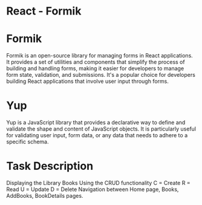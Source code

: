  # React - Formik
 # Formik

Formik is an open-source library for managing forms in React applications.
It provides a set of utilities and components that simplify the process of building and handling forms, making it easier for developers to manage form state, validation, and submissions.
It's a popular choice for developers building React applications that involve user input through forms.

 # Yup
Yup is a JavaScript library that provides a declarative way to define and validate the shape and content of JavaScript objects.
It is particularly useful for validating user input, form data, or any data that needs to adhere to a specific schema.

 # Task Description
 
Displaying the Library Books
Using the CRUD functionality
C = Create
R = Read
U = Update
D = Delete
Navigation between Home page, Books, AddBooks, BookDetails pages.